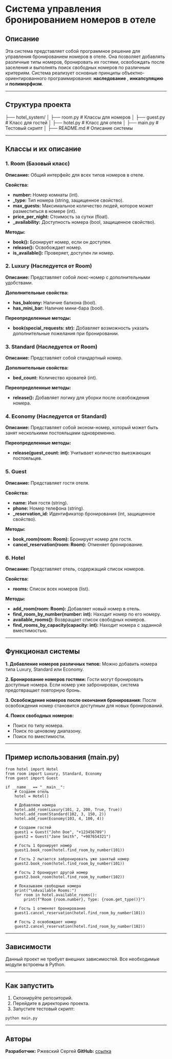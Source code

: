 # Система управления бронированием номеров в отеле
## Описание
Эта система представляет собой программное решение для управления бронированием номеров в отеле. Она позволяет добавлять различные типы номеров, бронировать их гостями, освобождать после заселения и выполнять поиск свободных номеров по различным критериям. Система реализует основные принципы объектно-ориентированного программирования: **наследование** , **инкапсуляцию** и **полиморфизм**.

---
## Структура проекта
├── hotel_system/
│ ├── room.py # Классы для номеров
│ ├── guest.py # Класс для гостей
│ ├── hotel.py # Класс для отеля
│ ├── main.py # Тестовый скрипт
│ ├── README.md # Описание системы

---
## Классы и их описание
### 1. Room (Базовый класс)
**Описание:**
Общий интерфейс для всех типов номеров в отеле.

**Свойства:**
- **number:** Номер комнаты (int).
- **_type:** Тип номера (string, защищенное свойство).
- **max_guests:** Максимальное количество людей, которое может разместиться в номере (int).
- **price_per_night:** Стоимость за сутки (float).
- **_availability:** Доступность номера (bool, защищенное свойство).

**Методы:**
- **book():** Бронирует номер, если он доступен.
- **release():** Освобождает номер.
- **is_available():** Проверяет, доступен ли номер.

### 2. Luxury (Наследуется от Room)
**Описание:**
Представляет собой люкс-номер с дополнительными удобствами.

**Дополнительные свойства:**
- **has_balcony:** Наличие балкона (bool).
- **has_mini_bar:** Наличие мини-бара (bool).

**Переопределенные методы:**
- **book(special_requests: str):** Добавляет возможность указать дополнительные пожелания при бронировании.

### 3. Standard (Наследуется от Room)
**Описание:**
Представляет собой стандартный номер.

**Дополнительные свойства:**
- **bed_count:** Количество кроватей (int).

**Переопределенные методы:**
- **release():** Добавляет логику для уборки после освобождения номера.

### 4. Economy (Наследуется от Standard)
**Описание:**
Представляет собой эконом-номер, который может быть занят несколькими постояльцами одновременно.

**Переопределенные методы:**
- **release(guest_count: int):** Учитывает количество выезжающих постояльцев.

### 5. Guest
**Описание:**
Представляет гостя отеля.

**Свойства:**
- **name:** Имя гостя (string).
- **phone:** Номер телефона (string).
- **_reservation_id:** Идентификатор бронирования (int, защищенное свойство).

**Методы:**
- **book_room(room: Room):** Бронирует номер для гостя.
- **cancel_reservation(room: Room):** Отменяет бронирование.

### 6. Hotel
**Описание:**
Представляет отель, содержащий список номеров.

**Свойства:**
- **rooms:** Список всех номеров (list).

**Методы:**
- **add_room(room: Room):** Добавляет новый номер в отель.
- **find_room_by_number(number: int):** Находит номер по его номеру.
- **available_rooms():** Возвращает список свободных номеров.
- **find_rooms_by_capacity(capacity: int):** Находит номера с заданной вместимостью.

---
## Функционал системы

**1. Добавление номеров различных типов:**
Можно добавить номера типа Luxury, Standard или Economy.

**2. Бронирование номеров гостями:**
Гости могут бронировать доступные номера.
Если номер уже забронирован, система предотвращает повторную бронь.

**3. Освобождение номеров после окончания бронирования:**
После освобождения номер становится доступным для новых бронирований.

**4. Поиск свободных номеров:**
- Поиск по типу номера.
- Поиск по ценовому диапазону.
- Поиск по вместимости.

---
## Пример использования (main.py)
```
from hotel import Hotel
from room import Luxury, Standard, Economy
from guest import Guest

if __name__ == "__main__":
    # Создаем отель
    hotel = Hotel()

    # Добавляем номера
    hotel.add_room(Luxury(101, 2, 200, True, True))
    hotel.add_room(Standard(102, 3, 150, 2))
    hotel.add_room(Economy(103, 4, 100, 4))

    # Создаем гостей
    guest1 = Guest("John Doe", "+123456789")
    guest2 = Guest("Jane Smith", "+987654321")

    # Гость 1 бронирует номер
    guest1.book_room(hotel.find_room_by_number(101))

    # Гость 2 пытается забронировать уже занятый номер
    guest2.book_room(hotel.find_room_by_number(101))

    # Гость 2 бронирует другой номер
    guest2.book_room(hotel.find_room_by_number(102))

    # Показываем свободные номера
    print("\nAvailable Rooms:")
    for room in hotel.available_rooms():
        print(f"Room {room.number}, Type: {room.get_type()}")

    # Гость 1 отменяет бронирование
    guest1.cancel_reservation(hotel.find_room_by_number(101))

    # Гость 2 освобождает номер
    guest2.cancel_reservation(hotel.find_room_by_number(102))
```
---
## Зависимости
Данный проект не требует внешних зависимостей. Все необходимые модули встроены в Python.

---
## Как запустить
1. Склонируйте репозиторий.
2. Перейдите в директорию проекта.
3. Запустите тестовый скрипт:
```
python main.py
```

---
## Авторы
**Разработчик:** Ржевский Сергей
**GitHub:** [ссылка](https://github.com/rzhevskyrobotics)